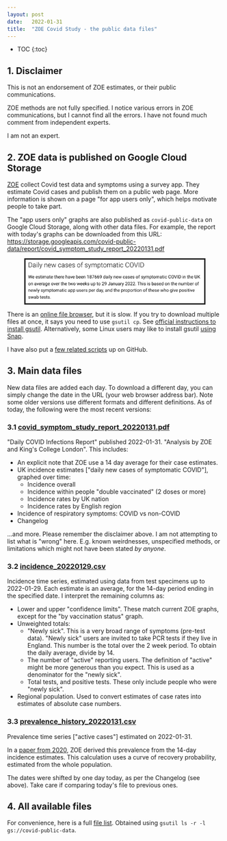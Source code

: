 ```yaml
---
layout: post
date:   2022-01-31
title:  "ZOE Covid Study - the public data files"
---
```


* TOC
{:toc}

## 1. Disclaimer

This is not an endorsement of ZOE estimates, or their public communications.

ZOE methods are not fully specified.  I notice various errors in ZOE communications, but I cannot find all the errors.  I have not found much comment from independent experts. 

I am not an expert.

## 2. ZOE data is published on Google Cloud Storage

[ZOE][ZOE] collect Covid test data and symptoms using a survey app.  They estimate Covid cases and publish them on a public web page.  More information is shown on a page "for app users only", which helps motivate people to take part.

[ZOE]: https://en.wikipedia.org/wiki/COVID_Symptom_Study

The "app users only" graphs are also published as `covid-public-data` on Google Cloud Storage, along with other data files.  For example, the report with today's graphs can be downloaded from this URL:<br>
<https://storage.googleapis.com/covid-public-data/report/covid_symptom_study_report_20220131.pdf>

<figure style="border: solid"><img src="/assets/for-post/2022-01-31-zoe-covid-study/covid_symptom_study_report.png" alt="We estimate there have been 187669 daily new cases of symptomatic COVID in the UK on average over the two weeks up to 29 January 2022. This is based on the number of newly symptomatic app users per day, and the proportion of these who give positive swab tests."></figure>

There is an [online file browser][GS-browser], but it is slow.  If you try to download multiple files at once, it says you need to use `gsutil cp`.  See [official instructions to install gsutil][gsutil-install]. Alternatively, some Linux users may like to install gsutil [using Snap][google-cloud-sdk-snap].

I have also put a [few related scripts][my-scripts] up on GitHub.

[GS-browser]: https://console.cloud.google.com/storage/browser/covid-public-data;tab=objects?prefix=&forceOnObjectsSortingFiltering=false
[gsutil-install]: https://cloud.google.com/storage/docs/gsutil_install
[google-cloud-sdk-snap]: https://snapcraft.io/google-cloud-sdk
[my-scripts]: https://github.com/sourcejedi/nova-covid

## 3. Main data files

New data files are added each day.  To download a different day, you can simply change the date in the URL (your web browser address bar).  Note some older versions use different formats and different definitions.  As of today, the following were the most recent versions:

### 3.1 [covid_symptom_study_report_20220131.pdf][covid_symptom_study_report_20220131]

[covid_symptom_study_report_20220131]: https://storage.googleapis.com/covid-public-data/report/covid_symptom_study_report_20220131.pdf

"Daily COVID Infections Report" published 2022-01-31. "Analysis by ZOE and King's College London". This includes:

* An explicit note that ZOE use a 14 day average for their case estimates.
* UK incidence estimates \["daily new cases of symptomatic COVID"\], graphed over time:
  * Incidence overall
  * Incidence within people "double vaccinated" (2 doses or more)
  * Incidence rates by UK nation
  * Incidence rates by English region
* Incidence of respiratory symptoms: COVID vs non-COVID
* Changelog

...and more. Please remember the disclaimer above. I am not attempting to list what is "wrong" here. E.g. known weirdnesses, unspecified methods, or limitations which might not have been stated *by anyone*.

### 3.2 [incidence_20220129.csv][incidence_20220129]

[incidence_20220129]: https://storage.googleapis.com/covid-public-data/csv/incidence_20220129.csv

Incidence time series, estimated using data from test specimens up to 2022-01-29. Each estimate is an average, for the 14-day period ending in the specified date.  I interpret the remaining columns as:

* Lower and upper "confidence limits". These match current ZOE graphs, except for the "by vaccination status" graph.
* Unweighted totals: 
  * "Newly sick". This is a very broad range of symptoms (pre-test data). "Newly sick" users are invited to take PCR tests if they live in England. This number is the total over the 2 week period. To obtain the daily average, divide by 14.
  * The number of "active" reporting users. The definition of "active" might be more generous than you expect. This is used as a denominator for the "newly sick".
  * Total tests, and positive tests. These only include people who were "newly sick".
* Regional population. Used to convert estimates of case rates into estimates of absolute case numbers.

### 3.3 [prevalence_history_20220131.csv][prevalence_history_20220131]

[prevalence_history_20220131]: https://storage.googleapis.com/covid-public-data/csv/RevisedStats/prevalence_history_20220131.csv

Prevalence time series \["active cases"\] estimated on 2022-01-31.

In a [paper from 2020][ZOE-method-prevalence], ZOE derived this prevalence from the 14-day incidence estimates. This calculation uses a curve of recovery probability, estimated from the whole population.

The dates were shifted by one day today, as per the Changelog (see above). Take care if comparing today's file to previous ones.

[ZOE-method-prevalence]: /2022/02/02/zoe-covid-study-part-2-methods.html

## 4. All available files

For convenience, here is a full [file list][gsutil-ls]. Obtained using `gsutil ls -r -l gs://covid-public-data`.

[gsutil-ls]: /assets/for-post/2022-01-31-zoe-covid-study/gsutil-ls-recursive.txt
